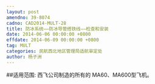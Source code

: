 ```yaml
---
layout: post
amendno: 39-8074
cadno: CAD2014-MULT-28
title: 防冰系统——防冰导管搭铁线——检查和安装
date: 2014-06-06 00:00:00 +0800
effdate: 2014-06-09 00:00:00 +0800
tag: MULT
categories: 民航西北地区管理局适航审定处
author: 杨子洲
---
```


##适用范围:
西飞公司制造的所有的 MA60、MA600型飞机。

